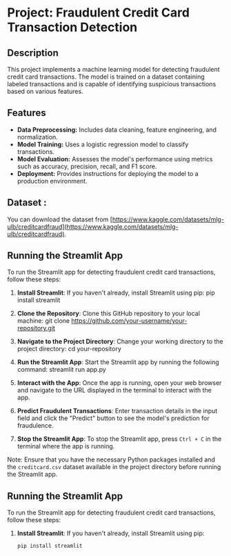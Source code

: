 # Project: Fraudulent Credit Card Transaction Detection

## Description
This project implements a machine learning model for detecting fraudulent credit card transactions. The model is trained on a dataset containing labeled transactions and is capable of identifying suspicious transactions based on various features.

## Features
- **Data Preprocessing:** Includes data cleaning, feature engineering, and normalization.
- **Model Training:** Uses a logistic regression model to classify transactions.
- **Model Evaluation:** Assesses the model's performance using metrics such as accuracy, precision, recall, and F1 score.
- **Deployment:** Provides instructions for deploying the model to a production environment.

## Dataset :
You can download the dataset from [https://www.kaggle.com/datasets/mlg-ulb/creditcardfraud](https://www.kaggle.com/datasets/mlg-ulb/creditcardfraud).

## Running the Streamlit App

To run the Streamlit app for detecting fraudulent credit card transactions, follow these steps:

1. **Install Streamlit**: If you haven't already, install Streamlit using pip: pip install streamlit


 
2. **Clone the Repository**: Clone this GitHub repository to your local machine: git clone https://github.com/your-username/your-repository.git
  
3. **Navigate to the Project Directory**: Change your working directory to the project directory: cd your-repository


   
4. **Run the Streamlit App**: Start the Streamlit app by running the following command:  streamlit run app.py

5. **Interact with the App**: Once the app is running, open your web browser and navigate to the URL displayed in the terminal to interact with the app.

6. **Predict Fraudulent Transactions**: Enter transaction details in the input field and click the "Predict" button to see the model's prediction for fraudulence.

7. **Stop the Streamlit App**: To stop the Streamlit app, press `Ctrl + C` in the terminal where the app is running.

Note: Ensure that you have the necessary Python packages installed and the `creditcard.csv` dataset available in the project directory before running the Streamlit app.

## Running the Streamlit App

To run the Streamlit app for detecting fraudulent credit card transactions, follow these steps:

1. **Install Streamlit**: If you haven't already, install Streamlit using pip:
   ```sh
   pip install streamlit



   



